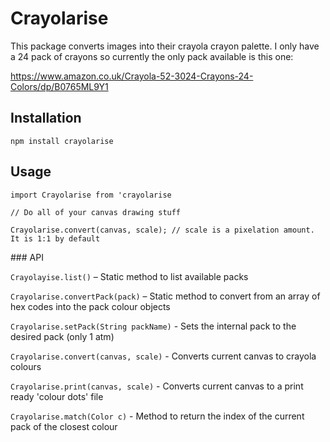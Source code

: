 # Crayolarise

This package converts images into their crayola crayon palette. I only have a 24 pack of crayons so currently the only pack available is this one:

<https://www.amazon.co.uk/Crayola-52-3024-Crayons-24-Colors/dp/B0765ML9Y1>

## Installation

```
npm install crayolarise
```

## Usage 

```
import Crayolarise from 'crayolarise

// Do all of your canvas drawing stuff

Crayolarise.convert(canvas, scale); // scale is a pixelation amount. It is 1:1 by default
```


### API

`Crayolayise.list()` – Static method to list available packs

`Crayolarise.convertPack(pack)` – Static method to convert from an array of hex codes into the pack colour objects

`Crayolarise.setPack(String packName)` - Sets the internal pack to the desired pack (only 1 atm)

`Crayolarise.convert(canvas, scale)` - Converts current canvas to crayola colours

`Crayolarise.print(canvas, scale)` - Converts current canvas to a print ready 'colour dots' file

`Crayolarise.match(Color c)` - Method to return the index of the current pack of the closest colour